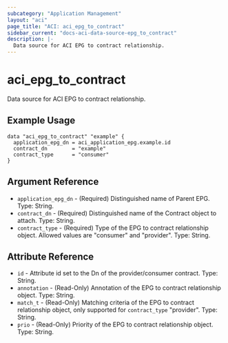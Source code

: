 ```yaml
---
subcategory: "Application Management"
layout: "aci"
page_title: "ACI: aci_epg_to_contract"
sidebar_current: "docs-aci-data-source-epg_to_contract"
description: |-
  Data source for ACI EPG to contract relationship.
---
```


# aci_epg_to_contract

Data source for ACI EPG to contract relationship.

## Example Usage

```hcl
data "aci_epg_to_contract" "example" {
  application_epg_dn = aci_application_epg.example.id
  contract_dn        = "example"
  contract_type      = "consumer"
}
```

## Argument Reference

- `application_epg_dn` - (Required) Distinguished name of Parent EPG. Type: String.
- `contract_dn` - (Required) Distinguished name of the Contract object to attach. Type: String.
- `contract_type` - (Required) Type of the EPG to contract relationship object. Allowed values are "consumer" and "provider". Type: String.

## Attribute Reference

- `id` - Attribute id set to the Dn of the provider/consumer contract. Type: String.
- `annotation` - (Read-Only) Annotation of the EPG to contract relationship object. Type: String.
- `match_t` - (Read-Only) Matching criteria of the EPG to contract relationship object, only supported for `contract_type` "provider". Type: String.
- `prio` - (Read-Only) Priority of the EPG to contract relationship object. Type: String.
